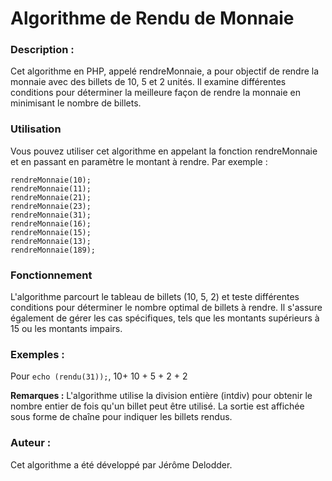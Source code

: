 # Algorithme de Rendu de Monnaie

### Description :

Cet algorithme en PHP, appelé rendreMonnaie, a pour objectif de rendre la monnaie avec des billets de 10, 5 et 2 unités. Il examine différentes conditions pour déterminer la meilleure façon de rendre la monnaie en minimisant le nombre de billets.

### Utilisation

Vous pouvez utiliser cet algorithme en appelant la fonction rendreMonnaie et en passant en paramètre le montant à rendre. Par exemple :

```
rendreMonnaie(10);
rendreMonnaie(11);
rendreMonnaie(21);
rendreMonnaie(23);
rendreMonnaie(31);
rendreMonnaie(16);
rendreMonnaie(15);
rendreMonnaie(13);
rendreMonnaie(189);
```

### Fonctionnement

L'algorithme parcourt le tableau de billets (10, 5, 2) et teste différentes conditions pour déterminer le nombre optimal de billets à rendre. Il s'assure également de gérer les cas spécifiques, tels que les montants supérieurs à 15 ou les montants impairs.

### Exemples :

Pour `echo (rendu(31));`, 10+ 10 + 5 + 2 + 2

**Remarques :**
L'algorithme utilise la division entière (intdiv) pour obtenir le nombre entier de fois qu'un billet peut être utilisé.
La sortie est affichée sous forme de chaîne pour indiquer les billets rendus.

### **Auteur :**

Cet algorithme a été développé par Jérôme Delodder.
